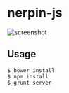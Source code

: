 nerpin-js
=========

![screenshot](https://dl.dropboxusercontent.com/u/334064/nerpin-js.png)

## Usage

```
$ bower install
$ npm install
$ grunt server
```
